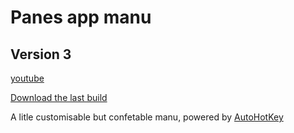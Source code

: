 # Panes app manu
## Version 3

[youtube](https://www.youtube.com/watch?v=zmcaFThOKlw)

[Download the last build](https://github.com/AiTechEye/Panes/releases)

A litle customisable but confetable manu, powered by [AutoHotKey](https://www.autohotkey.com/)

